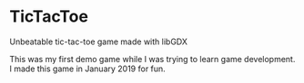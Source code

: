 # TicTacToe
Unbeatable tic-tac-toe game made with libGDX

This was my first demo game while I was trying to learn game development.
I made this game in January 2019 for fun.
